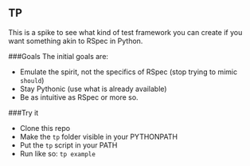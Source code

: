 TP
--------------

This is a spike to see what kind of test framework you can create if you want something akin to RSpec in Python.

###Goals
The initial goals are:

 * Emulate the spirit, not the specifics of RSpec (stop trying to mimic `should`)
 * Stay Pythonic (use what is already available)
 * Be as intuitive as RSpec or more so.


###Try it

 * Clone this repo
 * Make the `tp` folder visible in your PYTHONPATH
 * Put the `tp` script in your PATH
 * Run like so: `tp example`
